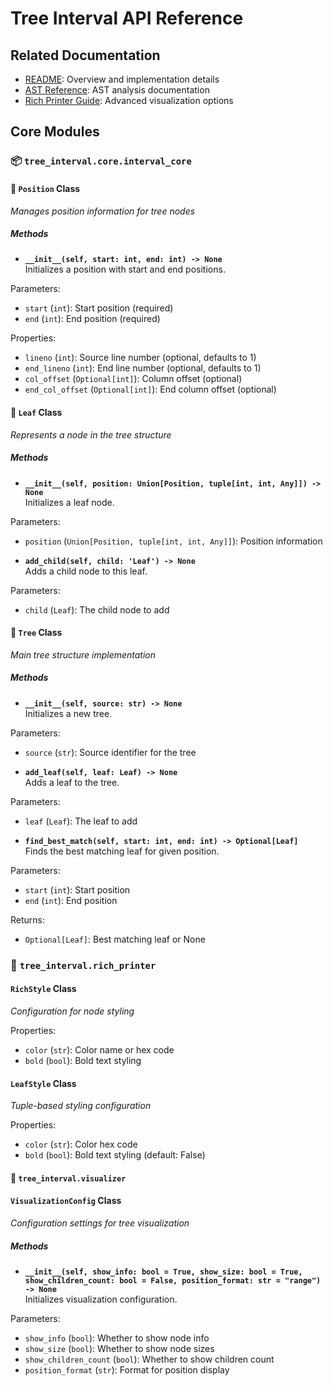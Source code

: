 # Tree Interval API Reference

## Related Documentation
- [README](README.md): Overview and implementation details
- [AST Reference](AST_REFERENCE.md): AST analysis documentation
- [Rich Printer Guide](RICH_PRINTER.md): Advanced visualization options

## Core Modules

### 📦 `tree_interval.core.interval_core`

#### 📍 `Position` Class 
*Manages position information for tree nodes*

##### Methods

*  **`__init__(self, start: int, end: int) -> None`**  
Initializes a position with start and end positions.

Parameters:
- `start` (`int`): Start position (required)
- `end` (`int`): End position (required)

Properties:
- `lineno` (`int`): Source line number (optional, defaults to 1)
- `end_lineno` (`int`): End line number (optional, defaults to 1)
- `col_offset` (`Optional[int]`): Column offset (optional)
- `end_col_offset` (`Optional[int]`): End column offset (optional)

#### 🌳 `Leaf` Class
*Represents a node in the tree structure*

##### Methods

*  **`__init__(self, position: Union[Position, tuple[int, int, Any]]) -> None`**  
Initializes a leaf node.

Parameters:
- `position` (`Union[Position, tuple[int, int, Any]]`): Position information

*  **`add_child(self, child: 'Leaf') -> None`**  
Adds a child node to this leaf.

Parameters:
- `child` (`Leaf`): The child node to add

#### 🌲 `Tree` Class
*Main tree structure implementation*

##### Methods

*  **`__init__(self, source: str) -> None`**  
Initializes a new tree.

Parameters:
- `source` (`str`): Source identifier for the tree

*  **`add_leaf(self, leaf: Leaf) -> None`**  
Adds a leaf to the tree.

Parameters:
- `leaf` (`Leaf`): The leaf to add

*  **`find_best_match(self, start: int, end: int) -> Optional[Leaf]`**  
Finds the best matching leaf for given position.

Parameters:
- `start` (`int`): Start position
- `end` (`int`): End position

Returns:
- `Optional[Leaf]`: Best matching leaf or None

### 🎯 `tree_interval.rich_printer` 

#### `RichStyle` Class
*Configuration for node styling*

Properties:
- `color` (`str`): Color name or hex code
- `bold` (`bool`): Bold text styling

#### `LeafStyle` Class
*Tuple-based styling configuration*

Properties:
- `color` (`str`): Color hex code
- `bold` (`bool`): Bold text styling (default: False)

#### 🎨 `tree_interval.visualizer`

#### `VisualizationConfig` Class
*Configuration settings for tree visualization*

##### Methods

*  **`__init__(self, show_info: bool = True, show_size: bool = True, show_children_count: bool = False, position_format: str = "range") -> None`**  
Initializes visualization configuration.

Parameters:
- `show_info` (`bool`): Whether to show node info
- `show_size` (`bool`): Whether to show node sizes
- `show_children_count` (`bool`): Whether to show children count
- `position_format` (`str`): Format for position display